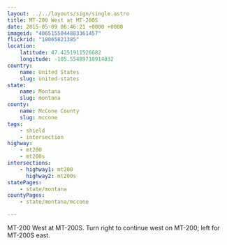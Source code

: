 ```yaml
---
layout: ../../layouts/sign/single.astro
title: MT-200 West at MT-200S
date: 2015-05-09 06:46:21 +0000 +0000
imageid: "4065155044883361457"
flickrid: "18065821385"
location:
    latitude: 47.4251911526682
    longitude: -105.55489718914032
country:
    name: United States
    slug: united-states
state:
    name: Montana
    slug: montana
county:
    name: McCone County
    slug: mccone
tags:
    - shield
    - intersection
highway:
    - mt200
    - mt200s
intersections:
    - highway1: mt200
      highway2: mt200s
statePages:
    - state/montana
countyPages:
    - state/montana/mccone

---
```

MT-200 West at MT-200S.  Turn right to continue west on MT-200; left for MT-200S east.